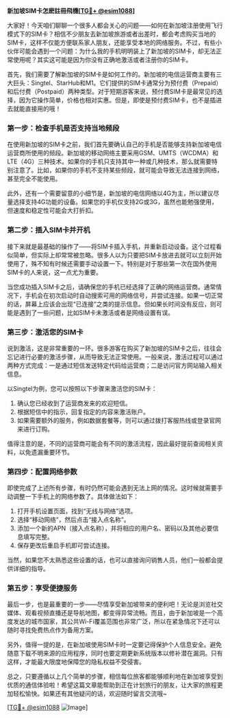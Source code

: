 **新加坡SIM卡怎麽註冊飛機[[TG💪+ @esim1088](https://t.me/s/esim1088)]**

大家好！今天咱们聊聊一个很多人都会关心的问题——如何在新加坡注册使用飞行模式下的SIM卡？相信不少朋友去新加坡旅游或者出差时，都会考虑购买当地的SIM卡，这样不仅能方便联系家人朋友，还能享受本地的网络服务。不过，有些小伙伴可能会遇到一个问题：为什么我的手机明明装上了新加坡的SIM卡，却无法正常使用呢？其实这可能是因为你没有正确地激活或者注册你的SIM卡。

首先，我们需要了解新加坡的SIM卡是如何工作的。新加坡的电信运营商主要有三大巨头：Singtel、StarHub和M1。它们提供的SIM卡通常分为预付费（Prepaid）和后付费（Postpaid）两种类型。对于短期游客来说，预付费SIM卡是最常见的选择，因为它操作简单，价格也相对实惠。但是，即使是预付费SIM卡，也不是插进去就能直接用的哦！

### **第一步：检查手机是否支持当地频段**

在使用新加坡的SIM卡之前，我们首先要确认自己的手机是否能够支持新加坡电信运营商所使用的频段。新加坡的移动网络主要采用GSM、UMTS（WCDMA）和LTE（4G）三种技术。如果你的手机只支持其中一种或几种技术，那么就需要特别注意了。比如，如果你的手机不支持某些频段，就可能会导致无法连接到网络，甚至完全不能使用。

此外，还有一个需要留意的小细节是，新加坡的电信网络以4G为主，所以建议尽量选择支持4G功能的设备。如果您的手机仅支持2G或3G，虽然也能勉强使用，但速度和稳定性可能会大打折扣。

### **第二步：插入SIM卡并开机**

接下来就是最基础的操作了——将SIM卡插入手机，并重新启动设备。这个过程看似简单，但实际上却常常被忽略。很多人以为只要把SIM卡放进去就可以立刻开始使用了，殊不知有时候还需要手动设置一下。特别是对于那些第一次在国外使用SIM卡的人来说，这一点尤为重要。

当您成功插入SIM卡之后，请确保您的手机已经选择了正确的网络运营商。通常情况下，手机会在初次启动时自动搜索可用的网络信号，并尝试连接。如果一切正常的话，屏幕上应该会出现“已连接”之类的提示信息。但如果长时间没有反应，则可能是遇到了一些问题，比如SIM卡未激活或者是网络设置有误。

### **第三步：激活您的SIM卡**

说到激活，这是非常重要的一环。很多游客在购买了新加坡的SIM卡之后，往往会忘记进行必要的激活步骤，从而导致无法正常使用。一般来说，激活过程可以通过两种方式完成：一是通过短信发送特定代码给运营商；二是访问官方网站输入相关信息。

以Singtel为例，您可以按照以下步骤来激活您的SIM卡：

1. 确认您已经收到了运营商发来的欢迎短信。
2. 根据短信中的指示，回复指定的内容来激活账户。
3. 如果需要额外的服务，例如数据套餐等，则可以通过拨打客服热线或登录官网来进行订购。

值得注意的是，不同的运营商可能会有不同的激活流程，因此最好提前查阅相关资料，以免遗漏重要环节。

### **第四步：配置网络参数**

即使完成了上述所有步骤，有时仍然可能会遇到无法上网的情况。这时候就需要手动调整一下手机上的网络参数了。具体做法如下：

1. 打开手机设置页面，找到“无线与网络”选项。
2. 选择“移动网络”，然后点击“接入点名称”。
3. 添加一个新的APN（接入点名称），并将相应的用户名、密码以及其他必要信息填写完整。
4. 保存更改后重启手机即可尝试连接。

当然，如果您不太熟悉这些设置的话，也可以直接询问销售人员，他们一般都会提供详细的指导。

### **第五步：享受便捷服务**

最后一步，也是最重要的一步——尽情享受新加坡带来的便利吧！无论是浏览社交媒体、观看视频直播还是导航地图，都变得异常流畅。而且，由于新加坡是一个高度发达的城市国家，其公共Wi-Fi覆盖范围也非常广泛，所以在紧急情况下还可以随时寻找免费热点作为备用方案。

另外，值得一提的是，在新加坡使用SIM卡时一定要记得保护个人信息安全。避免随意下载不明来源的应用程序，同时也要定期更新系统版本以修补潜在漏洞。只有这样，才能最大限度地保障您的隐私权益不受侵害。

总之，只要遵循以上几个简单的步骤，相信每位旅客都能够顺利地在新加坡享受到优质的通信体验啦！希望这篇文章能帮助到正在计划旅行的朋友，让大家的旅程更加轻松愉快。如果还有其他疑问的话，欢迎随时留言交流哦~

[[TG💪+ @esim1088](https://t.me/s/esim1088) ![Image](https://i.postimg.cc/4NQfJmqS/Snipaste-2025-05-13-00-14-12.png)]